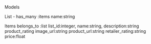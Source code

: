 Models

List - has_many :items 
  name:string



Items  belongs_to :list 
  list_id:integer,
  name:string,
  description:string
  product_rating
  image_url:string
  product_url:string
  retailer_rating:string
  price:float 
